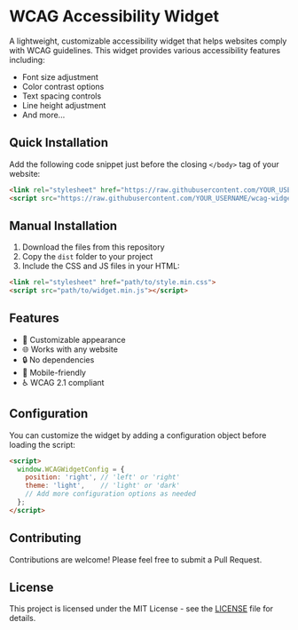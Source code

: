# WCAG Accessibility Widget

A lightweight, customizable accessibility widget that helps websites comply with WCAG guidelines. This widget provides various accessibility features including:

- Font size adjustment
- Color contrast options
- Text spacing controls
- Line height adjustment
- And more...

## Quick Installation

Add the following code snippet just before the closing `</body>` tag of your website:

```html
<link rel="stylesheet" href="https://raw.githubusercontent.com/YOUR_USERNAME/wcag-widget/main/dist/style.min.css">
<script src="https://raw.githubusercontent.com/YOUR_USERNAME/wcag-widget/main/dist/widget.min.js"></script>
```

## Manual Installation

1. Download the files from this repository
2. Copy the `dist` folder to your project
3. Include the CSS and JS files in your HTML:
```html
<link rel="stylesheet" href="path/to/style.min.css">
<script src="path/to/widget.min.js"></script>
```

## Features

- 🎨 Customizable appearance
- 🌐 Works with any website
- 🔒 No dependencies
- 📱 Mobile-friendly
- ♿ WCAG 2.1 compliant

## Configuration

You can customize the widget by adding a configuration object before loading the script:

```html
<script>
  window.WCAGWidgetConfig = {
    position: 'right', // 'left' or 'right'
    theme: 'light',    // 'light' or 'dark'
    // Add more configuration options as needed
  };
</script>
```

## Contributing

Contributions are welcome! Please feel free to submit a Pull Request.

## License

This project is licensed under the MIT License - see the [LICENSE](LICENSE) file for details. 